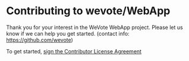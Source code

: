 # Contributing to wevote/WebApp

Thank you for your interest in the WeVote WebApp project. Please let us know if we can help you get started.
 (contact info: https://github.com/wevote)

To get started, [sign the Contributor License Agreement](https://www.clahub.com/agreements/wevote/WebApp)

